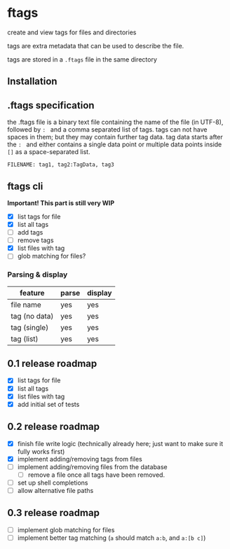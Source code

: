 # ftags

create and view tags for files and directories

tags are extra metadata that can be used to describe the file.

tags are stored in a `.ftags` file in the same directory

## Installation


## .ftags specification

the .ftags file is a binary text file containing the name of the file (in UTF-8), followed by `: ` and a comma separated list of tags.
tags can not have spaces in them; but they may contain further tag data.
tag data starts after the `: ` and either contains a single data point or multiple data points inside `[]` as a space-separated list.

```ftags
FILENAME: tag1, tag2:TagData, tag3
```

## ftags cli

**Important! This part is still very WIP**

- [x] list tags for file
- [x] list all tags
- [ ] add tags
- [ ] remove tags
- [x] list files with tag
- [ ] glob matching for files?

### Parsing & display

|    feature    | parse | display |
| ------------- | ----- | ------- |
| file name     | yes   | yes     |
| tag (no data) | yes   | yes     |
| tag (single)  | yes   | yes     |
| tag (list)    | yes   | yes     |

## 0.1 release roadmap
- [x] list tags for file
- [x] list all tags
- [x] list files with tag
- [x] add initial set of tests

## 0.2 release roadmap
- [x] finish file write logic (technically already here; just want to make sure it fully works first)
- [x] implement adding/removing tags from files
- [ ] implement adding/removing files from the database
    - [ ] remove a file once all tags have been removed.
- [ ] set up shell completions
- [ ] allow alternative file paths

## 0.3 release roadmap
- [ ] implement glob matching for files
- [ ] implement better tag matching (`a` should match `a:b`, and `a:[b c]`)
